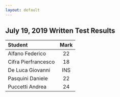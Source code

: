 ```yaml
---
layout: default
---
```


July 19, 2019 Written Test Results
----------------------------------------

| Student                         | Mark  |
|:--------------------------------|:-----:|
| Alfano Federico     |  22  |
| Cifra Pierfrancesco |  18  |
| De Luca Giovanni    | INS  |
| Pasquini Daniele    |  22  |
| Puccetti Andrea     |  24  |

